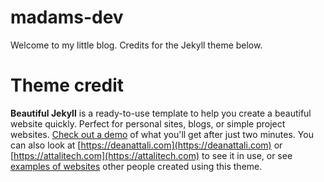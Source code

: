 # madams-dev

Welcome to my little blog.  Credits for the Jekyll theme below.


# Theme credit

**Beautiful Jekyll** is a ready-to-use template to help you create a beautiful website quickly. Perfect for personal sites, blogs, or simple project websites.  [Check out a demo](https://beautifuljekyll.com) of what you'll get after just two minutes.  You can also look at [https://deanattali.com](https://deanattali.com) or [https://attalitech.com](https://attalitech.com) to see it in use, or see [examples of websites](http://beautifuljekyll.com/examples) other people created using this theme.
